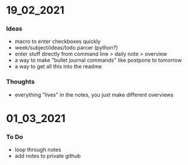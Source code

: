 # 19_02_2021

### Ideas
* macro to enter checkboxes quickly
* week/subject/ideas/todo parcer (python?)
* enter stuff directly from command line > daily note > overview
* a way to make "bullet journal commands" like postpone to tomorrow
* a way to get all this into the readme

### Thoughts
* everything "lives" in the notes, you just make different overviews



# 01_03_2021

### To Do
* loop through notes
* add notes to private github


